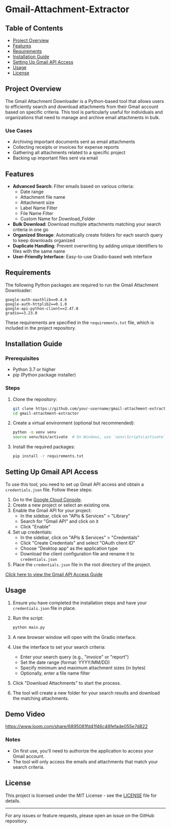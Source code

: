 # Gmail-Attachment-Extractor

## Table of Contents
- [Project Overview](#project-overview)
- [Features](#features)
- [Requirements](#requirements)
- [Installation Guide](#installation-guide)
- [Setting Up Gmail API Access](#setting-up-gmail-api-access)
- [Usage](#usage)
- [License](#license)

## Project Overview

The Gmail Attachment Downloader is a Python-based tool that allows users to efficiently search and download attachments from their Gmail account based on specific criteria. This tool is particularly useful for individuals and organizations that need to manage and archive email attachments in bulk.

### Use Cases

- Archiving important documents sent as email attachments
- Collecting receipts or invoices for expense reports
- Gathering all attachments related to a specific project
- Backing up important files sent via email

## Features

- **Advanced Search**: Filter emails based on various criteria:
  - Date range
  - Attachment file name
  - Attachment size
  - Label Name Filter
  - File Name Filter
  - Custom Name for Download_Folder
- **Bulk Download**: Download multiple attachments matching your search criteria in one go
- **Organized Storage**: Automatically create folders for each search query to keep downloads organized
- **Duplicate Handling**: Prevent overwriting by adding unique identifiers to files with the same name
- **User-Friendly Interface**: Easy-to-use Gradio-based web interface

## Requirements

The following Python packages are required to run the Gmail Attachment Downloader:

```
google-auth-oauthlib==0.4.6
google-auth-httplib2==0.1.0
google-api-python-client==2.47.0
gradio==3.23.0
```

These requirements are specified in the `requirements.txt` file, which is included in the project repository.

## Installation Guide

### Prerequisites

- Python 3.7 or higher
- pip (Python package installer)

### Steps

1. Clone the repository:
   ```bash
   git clone https://github.com/your-username/gmail-attachment-extractor.git
   cd gmail-attachment-extractor
   ```

2. Create a virtual environment (optional but recommended):
   ```bash
   python -m venv venv
   source venv/bin/activate  # On Windows, use `venv\Scripts\activate`
   ```

3. Install the required packages:
   ```bash
   pip install -r requirements.txt
   ```

## Setting Up Gmail API Access

To use this tool, you need to set up Gmail API access and obtain a `credentials.json` file. Follow these steps:

1. Go to the [Google Cloud Console](https://console.cloud.google.com/).
2. Create a new project or select an existing one.
3. Enable the Gmail API for your project:
   - In the sidebar, click on "APIs & Services" > "Library"
   - Search for "Gmail API" and click on it
   - Click "Enable"
4. Set up credentials:
   - In the sidebar, click on "APIs & Services" > "Credentials"
   - Click "Create Credentials" and select "OAuth client ID"
   - Choose "Desktop app" as the application type
   - Download the client configuration file and rename it to `credentials.json`
5. Place the `credentials.json` file in the root directory of the project.

[Click here to view the Gmail API Access Guide](https://github.com/Vishnuujain/Gmail-Attachment-Extractor/blob/main/Gmail_API_Access_Guide.jpeg)


## Usage

1. Ensure you have completed the installation steps and have your `credentials.json` file in place.

2. Run the script:
   ```bash
   python main.py
   ```

3. A new browser window will open with the Gradio interface.

4. Use the interface to set your search criteria:
   - Enter your search query (e.g., "invoice" or "report")
   - Set the date range (format: YYYY/MM/DD)
   - Specify minimum and maximum attachment sizes (in bytes)
   - Optionally, enter a file name filter

5. Click "Download Attachments" to start the process.

6. The tool will create a new folder for your search results and download the matching attachments.

## Demo Video
https://www.loom.com/share/6895081fd41f46c48fefade055e7d822 


### Notes

- On first use, you'll need to authorize the application to access your Gmail account.
- The tool will only access the emails and attachments that match your search criteria.

## License

This project is licensed under the MIT License - see the [LICENSE](LICENSE) file for details.

---

For any issues or feature requests, please open an issue on the GitHub repository.
